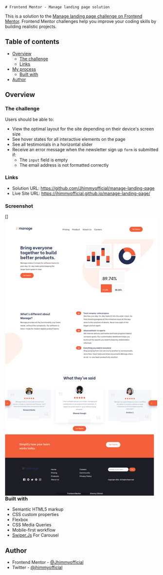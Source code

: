     # Frontend Mentor - Manage landing page solution

This is a solution to the [Manage landing page challenge on Frontend Mentor](https://www.frontendmentor.io/challenges/manage-landing-page-SLXqC6P5). Frontend Mentor challenges help you improve your coding skills by building realistic projects.

## Table of contents

- [Overview](#overview)
  - [The challenge](#the-challenge)
  - [Links](#links)
- [My process](#my-process)
  - [Built with](#built-with)
- [Author](#author)

## Overview

### The challenge

Users should be able to:

- View the optimal layout for the site depending on their device's screen size
- See hover states for all interactive elements on the page
- See all testimonials in a horizontal slider
- Receive an error message when the newsletter sign up `form` is submitted if:
  - The `input` field is empty
  - The email address is not formatted correctly

### Links

- Solution URL: https://github.com/Jhimmyofficial/manage-landing-page
- Live Site URL: https://jhimmyofficial.github.io/manage-landing-page/

### Screenshot

[<img align="left" alt="Visual Studio Code" width="500px" src="images/screencapture-file-C-Users-HP-Documents-manage-landing-page-master-index-html-2022-02-27-11_32_01.png"/>]



### Built with

- Semantic HTML5 markup
- CSS custom properties
- Flexbox
- CSS Media Queries
- Mobile-first workflow
- [Swiper.Js](https://swiperjs.com/) For Carousel

## Author

- Frontend Mentor - [@Jhimmyofficial](https://www.frontendmentor.io/profile/Jhimmyofficial)
- Twitter - [@jhimmyofficial](https://www.twitter.com/@jhimmyofficial)
